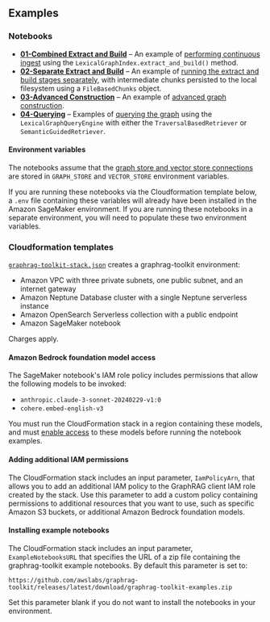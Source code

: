 ## Examples

### Notebooks

  - [**01-Combined Extract and Build**](./notebooks/01-Combined-Extract-and-Build.ipynb) – An example of [performing continuous ingest](https://github.com/awslabs/graphrag-toolkit/blob/main/docs/indexing.md#continous-ingest-using-extract_and_build) using the `LexicalGraphIndex.extract_and_build()` method.
  - [**02-Separate Extract and Build**](./notebooks/02-Separate-Extract-and-Build.ipynb) – An example of [running the extract and build stages separately](https://github.com/awslabs/graphrag-toolkit/blob/main/docs/indexing.md#run-the-extract-and-build-stages-separately), with intermediate chunks persisted to the local filesystem using a `FileBasedChunks` object.
  - [**03-Advanced Construction**](./notebooks/03-Advanced-Construction.ipynb) – An example of [advanced graph construction](https://github.com/awslabs/graphrag-toolkit/blob/main/docs/indexing.md#advanced-graph-construction).
  - [**04-Querying**](./notebooks/04-Querying.ipynb) – Examples of [querying the graph](https://github.com/awslabs/graphrag-toolkit/blob/main/docs/querying.md) using the `LexicalGraphQueryEngine` with either the `TraversalBasedRetriever` or `SemanticGuidedRetriever`.
  
#### Environment variables

The notebooks assume that the [graph store and vector store connections](https://github.com/awslabs/graphrag-toolkit/blob/main/docs/storage-model.md) are stored in `GRAPH_STORE` and `VECTOR_STORE` environment variables. 

If you are running these notebooks via the Cloudformation template below, a `.env` file containing these variables will already have been installed in the Amazon SageMaker environment. If you are running these notebooks in a separate environment, you will need to populate these two environment variables.

### Cloudformation templates

[`graphrag-toolkit-stack.json`](./cloudformation-templates/graphrag-toolkit-stack.json) creates a graphrag-toolkit environment:

 - Amazon VPC with three private subnets, one public subnet, and an internet gateway
 - Amazon Neptune Database cluster with a single Neptune serverless instance
 - Amazon OpenSearch Serverless collection with a public endpoint
 - Amazon SageMaker notebook
 
Charges apply.

#### Amazon Bedrock foundation model access

The SageMaker notebook's IAM role policy includes permissions that allow the following models to be invoked:

- `anthropic.claude-3-sonnet-20240229-v1:0`
- `cohere.embed-english-v3`

You must run the CloudFormation stack in a region containing these models, and must [enable access](https://docs.aws.amazon.com/bedrock/latest/userguide/model-access.html) to these models before running the notebook examples.

#### Adding additional IAM permissions

The CloudFormation stack includes an input parameter, `IamPolicyArn`, that allows you to add an additional IAM policy to the GraphRAG client IAM role created by the stack. Use this parameter to add a custom policy containing permissions to additional resources that you want to use, such as specific Amazon S3 buckets, or additional Amazon Bedrock foundation models.

#### Installing example notebooks

The CloudFormation stack includes an input parameter, `ExampleNotebooksURL` that specifies the URL of a zip file containing the graphrag-toolkit example notebooks. By default this parameter is set to:

```
https://github.com/awslabs/graphrag-toolkit/releases/latest/download/graphrag-toolkit-examples.zip
```

Set this parameter blank if you do not want to install the notebooks in your environment.
